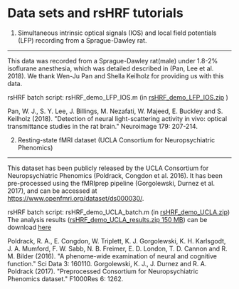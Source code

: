 Data sets and rsHRF tutorials
========
1. Simultaneous intrinsic optical signals (IOS) and local field potentials (LFP) recording from a Sprague-Dawley rat.
-------------
This data was recorded from a Sprague-Dawley rat(male) under 1.8-2% isoflurane anesthesia, which was detailed described in (Pan, Lee et al. 2018). We thank Wen-Ju Pan and Shella Keilholz for providing us with this data.

rsHRF batch script: rsHRF_demo_LFP_IOS.m (in [rsHRF_demo_LFP_IOS.zip](https://github.com/compneuro-da/rsHRF/raw/master/demo_codes/rsHRF_demo_LFP_IOS.zip) )

Pan, W. J., S. Y. Lee, J. Billings, M. Nezafati, W. Majeed, E. Buckley and S. Keilholz (2018). "Detection of neural light-scattering activity in vivo: optical transmittance studies in the rat brain." Neuroimage 179: 207-214.

2. Resting-state fMRI dataset (UCLA Consortium for Neuropsychiatric Phenomics)
-------------
This dataset has been publicly released by the UCLA Consortium for Neuropsychiatric Phenomics (Poldrack, Congdon et al. 2016).
It has been pre-processed using the fMRIprep pipeline (Gorgolewski, Durnez et al. 2017), and can be accessed at https://www.openfmri.org/dataset/ds000030/.

rsHRF batch script: rsHRF_demo_UCLA_batch.m (in [rsHRF_demo_UCLA.zip](https://github.com/compneuro-da/rsHRF/raw/master/demo_codes/rsHRF_demo_UCLA.zip))
The analysis results ([rsHRF_demo_UCLA_results.zip 150 MB](https://www.nitrc.org/frs/download.php/12034/rsHRF_demo_UCLA_results.zip)) can be download [here](https://www.nitrc.org/frs/?group_id=1304)

Poldrack, R. A., E. Congdon, W. Triplett, K. J. Gorgolewski, K. H. Karlsgodt, J. A. Mumford, F. W. Sabb, N. B. Freimer, E. D. London, T. D. Cannon and R. M. Bilder (2016). "A phenome-wide examination of neural and cognitive function." Sci Data 3: 160110.
Gorgolewski, K. J., J. Durnez and R. A. Poldrack (2017). "Preprocessed Consortium for Neuropsychiatric Phenomics dataset." F1000Res 6: 1262.